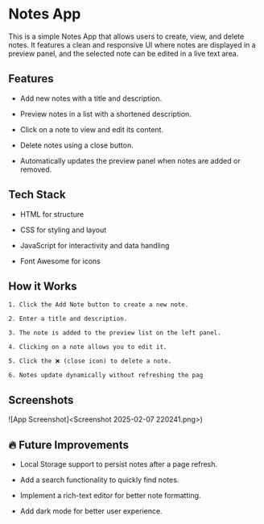 
# Notes App

This is a simple Notes App that allows users to create, view, and delete notes. It features a clean and responsive UI where notes are displayed in a preview panel, and the selected note can be edited in a live text area.


## Features

- Add new notes with a title and description.

- Preview notes in a list with a shortened description.

- Click on a note to view and edit its content.

- Delete notes using a close button.

- Automatically updates the preview panel when notes are added or removed.


## Tech Stack
    
- HTML for structure

- CSS for styling and layout

- JavaScript for interactivity and data handling

- Font Awesome for icons




##  How it Works

    1. Click the Add Note button to create a new note.

    2. Enter a title and description.

    3. The note is added to the preview list on the left panel.

    4. Clicking on a note allows you to edit it.

    5. Click the ❌ (close icon) to delete a note.

    6. Notes update dynamically without refreshing the pag
## Screenshots

![App Screenshot]<Screenshot 2025-02-07 220241.png>)



## 🔥 Future Improvements

- Local Storage support to persist notes after a page refresh.

- Add a search functionality to quickly find notes.

- Implement a rich-text editor for better note formatting.

- Add dark mode for better user experience.